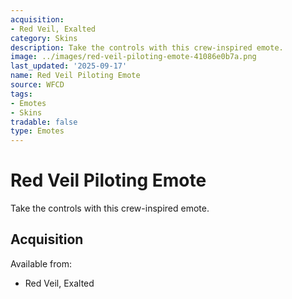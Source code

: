 ```yaml
---
acquisition:
- Red Veil, Exalted
category: Skins
description: Take the controls with this crew-inspired emote.
image: ../images/red-veil-piloting-emote-41086e0b7a.png
last_updated: '2025-09-17'
name: Red Veil Piloting Emote
source: WFCD
tags:
- Emotes
- Skins
tradable: false
type: Emotes
---
```


# Red Veil Piloting Emote

Take the controls with this crew-inspired emote.

## Acquisition

Available from:
- Red Veil, Exalted

